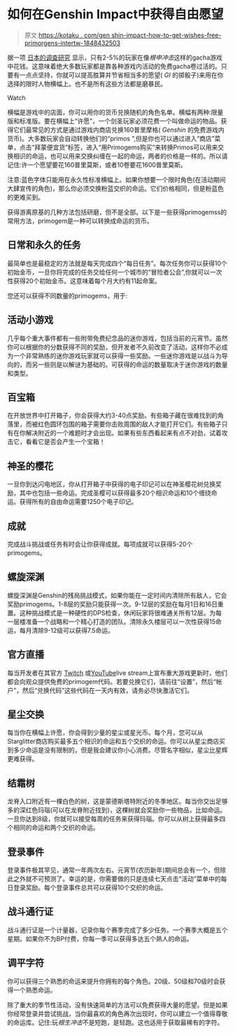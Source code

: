 # 如何在Genshin Impact中获得自由愿望

> 原文:[https://kotaku . com/gen shin-impact-how-to-get-wishes-free-primorgens-intertw-1848432503](https://kotaku.com/genshin-impact-how-to-get-wishes-free-primogens-intertw-1848432503)

据一项 [日本的调查研究](https://www.researchgate.net/figure/Outline-of-Gacha-elements-in-Japanese-mobile-F2P-games-highlighting-trigger-points-of_fig1_333993897) 显示，只有2-5%的玩家在像*根申冲击*这样的gacha游戏中花钱。这意味着绝大多数玩家都是靠各种游戏内活动的免费gacha卷过活的。只要有一点点坚持，你就可以提高胜算并节省相当多的愿望( *GI* 的掷骰子)来用在你选择的限时人物横幅上。也不是所有这些方法都是磨暴民。

Watch

横幅是游戏中的店面，你可以用你的货币兑换随机的角色名单。横幅有两种:限量版和标准版。要在横幅上“许愿”，一个剑圣玩家必须花费一个叫做命运的物品。获得它们最常见的方式是通过游戏内商店兑换160普里摩格( *Genshin* 的免费游戏内货币)。大多数玩家会自动转换他们的“primos ”,但是你也可以通过进入“商店”菜单，点击“拜蒙便宜货”标签，进入“用Primogems购买”来转换Primos可以用来交换相识的命运，也可以用来交换纠缠在一起的命运，两者的价格是一样的。所以请记住:许一个愿望要花160普里莫斯，或者10卷要花1600普里莫斯。

注意:蓝色字体只能用在永久性标准横幅上。如果你想要一个限时角色(在活动期间大肆宣传的角色)，那么你必须交换粉蓝交织的命运。它们价格相同，但是粉蓝色的更难买到。

获得游离原基的几种方法包括研磨，但不是全部。以下是一些获得primogemss的常用方法，primogem是一种可以转换成命运的货币。

## 日常和永久的任务

最简单也是最稳定的方法就是每天完成四个“每日任务”。每次任务你可以获得10个初始金币，一旦你将完成的任务交给任何一个城市的“冒险者公会”,你就可以一次性获得20个初始金币。这意味着每个月大约有11起命案。

您还可以获得不同数量的primogems，用于:

## 活动小游戏

几乎每个重大事件都有一些附带免费纪念品的迷你游戏，包括当前的元宵节。虽然你可以根据你的分数获得不同的奖励，但开发者不久前改变了活动，这样你不必成为一个非常熟练的迷你游戏玩家就可以获得一些奖励。一些迷你游戏是以战斗为导向的，而另一些则是以解谜为基础的。可获得的命运的数量取决于迷你游戏的数量和类型。

## 百宝箱

在开放世界中打开箱子，你会获得大约3-40点奖励。有些箱子藏在很难找到的角落里，而被红色圆环包围的箱子需要你击败周围的敌人才能打开它们。有些箱子只有在你解决附近的一个难题时才会出现。如果有些东西看起来有点不对劲，试着攻击它，看看它是否会产生一个宝箱！

## 神圣的樱花

一旦你到达闪电地区，你从打开箱子中获得的电子印记可以在神圣樱花树兑换奖励，其中也包括一些命运。完成圣樱可以获得最多20个相识命运和10个缠绕命运。获得所有的自由命运需要1250个电子印记。

## 成就

完成战斗挑战或任务有时会让你获得成就。每项成就可以获得5-20个primogems。

## 螺旋深渊

螺旋深渊是Genshin的残局挑战模式，如果你能在一定时间内清除所有敌人，它会奖励primogems。1-8层的奖励只能获得一次。9-12层的奖励在每月1日和16日重置。这种挑战模式是一种硬性的DPS检查，休闲玩家将很难通关所有12层。为每一层楼准备一个战略和一个精心打造的团队。清除永久楼层可以一次性获得15命运，每月清除9-12级可以获得7.5命运。

## 官方直播

每当开发者在其官方 [Twitch](https://www.twitch.tv/genshinimpactofficial) 或[YouTube](https://www.youtube.com/c/GenshinImpact)live stream上宣布重大游戏更新时，他们都会向观众提供免费的primogem代码。若要兑换它们，请前往“设置”，然后“帐户”，然后“兑换代码”这些代码在一天内有效，请务必尽快激活它们。

## 星尘交换

每当你在横幅上许愿，你会得到少量的星尘或星光币。每个月，您可以从Starglitter商店购买最多五个相识的命运和五个交织的命运。你可以从星尘商店买到多少命运是没有限制的，但是我会建议你小心消费。尽管名字相似，星尘比星辉更难获得。

## 结霜树

龙脊入口附近有一棵白色的树，这是蒙德斯塔特附近的冬季地区。每当你交出足够多的深红色玛瑙(可以在龙脊附近找到)，这棵树就会奖励你一些物品，比如命运。一旦你达到8级，你就可以接受每周的任务来获得玛瑙。你可以从树上获得最多四个相同的命运和两个交织的命运。

## 登录事件

登录事件极其罕见，通常一年两次左右。元宵节(农历新年)期间总会有一个，但除此之外就不可预测了。幸运的是，你需要做的只是连续七天点击“活动”菜单中的每日登录奖励。每个登录事件总共可以获得10个交织的命运。

## 战斗通行证

战斗通行证是一个计量器，记录你每个赛季完成了多少任务。一个赛季大概是五个星期。如果你不为BP付费，你每一季可以获得多达五个熟人的命运。

## 调平字符

你可以获得三个熟悉的命运来提升你拥有的每个角色。20级、50级和70级时会获得一个熟悉命运。

除了重大的季节性活动，没有快速简单的方法可以免费获得大量的愿望。但是如果你经常登录并尝试挑战，当你最喜欢的角色再次出现时，你可以建立一个值得尊敬的命运库。记住:玩*根生冲击*不是短跑，是轻跑。这也适用于获取最稀有的字符。